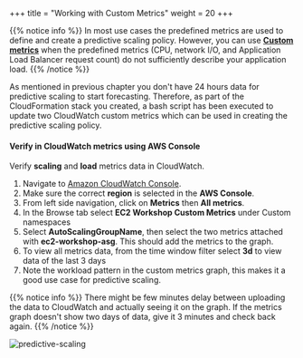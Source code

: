 +++
title = "Working with Custom Metrics"
weight = 20
+++

{{% notice info %}}
In most use cases the predefined metrics are used to define and create a predictive scaling policy. However, you can use [**Custom metrics**](https://docs.aws.amazon.com/AmazonCloudWatch/latest/monitoring/publishingMetrics.html) when the predefined metrics (CPU, network I/O, and Application Load Balancer request count) do not sufficiently describe your application load.
{{% /notice %}}

As mentioned in previous chapter you don't have 24 hours data for predictive scaling to start forecasting. Therefore, as part of the CloudFormation stack you created, a bash script has been executed to update two CloudWatch custom metrics which can be used in creating the predictive scaling policy.

#### Verify in CloudWatch metrics using AWS Console

Verify **scaling** and **load** metrics data in CloudWatch.

1. Navigate to [Amazon CloudWatch Console](https://console.aws.amazon.com/cloudwatch).
2. Make sure the correct **region** is selected in the **AWS Console**.
3. From left side navigation, click on **Metrics** then **All metrics**.
4. In the Browse tab select **EC2 Workshop Custom Metrics** under Custom namespaces
5. Select **AutoScalingGroupName**, then select the two metrics attached with **ec2-workshop-asg**. This should add the metrics to the graph.
6. To view all metrics data, from the time window filter select **3d** to view data of the last 3 days
7. Note the workload pattern in the custom metrics graph, this makes it a good use case for predictive scaling.

{{% notice info %}}
There might be few minutes delay between uploading the data to CloudWatch and actually seeing it on the graph. If the metrics graph doesn't show two days of data, give it 3 minutes and check back again.
{{% /notice %}}

![predictive-scaling](/images/efficient-and-resilient-ec2-auto-scaling/cloudwatch-custom-metrics-graph.png)
